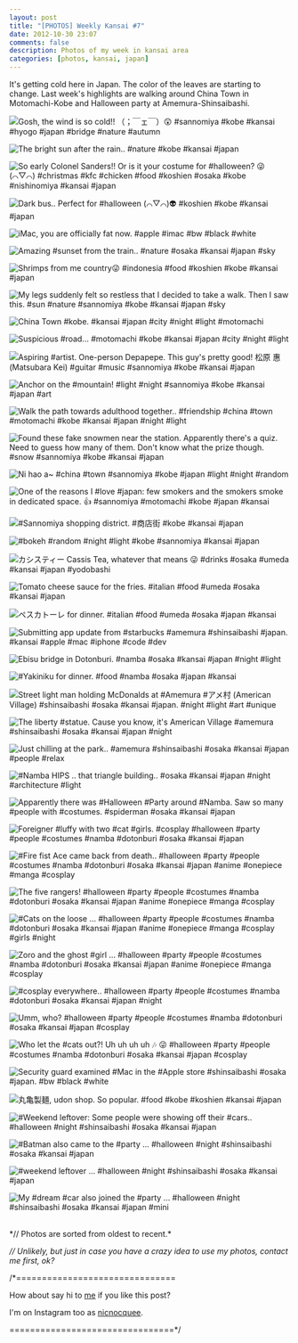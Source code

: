 ```yaml
---
layout: post
title: "[PHOTOS] Weekly Kansai #7"
date: 2012-10-30 23:07
comments: false
description: Photos of my week in kansai area
categories: [photos, kansai, japan]
---
```


It's getting cold here in Japan. The color of the leaves are starting to change. Last week's highlights are walking around China Town in Motomachi-Kobe and Halloween party at Amemura-Shinsaibashi.

![Gosh, the wind is so cold!! （；￣ェ￣）😲 #sannomiya #kobe #kansai #hyogo #japan #bridge #nature #autumn](http://distilleryimage0.s3.amazonaws.com/0bb8e3f21cd811e2ab5722000a1f9684_7.jpg) 

<!-- more -->
 
![The bright sun after the rain.. #nature #kobe #kansai #japan](http://distilleryimage7.s3.amazonaws.com/1cce3a141cda11e28dba22000a1f97e5_7.jpg) 
 
 
![So early Colonel Sanders!! Or is it your costume for #halloween? 😜(⌒▽⌒) #christmas #kfc #chicken #food #koshien #osaka #kobe #nishinomiya #kansai #japan](http://distilleryimage10.s3.amazonaws.com/9d07c56a1d0c11e2837022000a1fa4bb_7.jpg) 
 
 
![Dark bus.. Perfect for #halloween (⌒▽⌒)👽 #koshien #kobe #kansai #japan](http://distilleryimage5.s3.amazonaws.com/ecedce261d0c11e2851d22000a1fb71f_7.jpg) 
 
 
![iMac, you are officially fat now. #apple #imac #bw #black #white](http://distilleryimage10.s3.amazonaws.com/3fcffdd41d7211e2a8d122000a1c0290_7.jpg) 
 
 
![Amazing #sunset from the train.. #nature #osaka #kansai #japan #sky](http://distilleryimage6.s3.amazonaws.com/bf736eca1db011e28ac522000a9f141e_7.jpg) 
 
 
![Shrimps from me country😜 #indonesia #food #koshien #kobe #kansai #japan](http://distilleryimage10.s3.amazonaws.com/c3c5acd81dd111e2829522000a1fa769_7.jpg) 
 
 
![My legs suddenly felt so restless that I decided to take a walk. Then I saw this. #sun #nature #sannomiya #kobe #kansai #japan #sky](http://distilleryimage4.s3.amazonaws.com/6181f8481e7511e293761231380f911b_7.jpg) 
 
 
![China Town #kobe. #kansai #japan #city #night #light #motomachi](http://distilleryimage4.s3.amazonaws.com/041a6d161e7f11e29d8c22000a1fbd8b_7.jpg) 
 
 
![Suspicious #road... #motomachi #kobe #kansai #japan #city #night #light](http://distilleryimage9.s3.amazonaws.com/3820cfd81e8411e29f4812313806edf9_7.jpg) 
 
 
![Aspiring #artist. One-person Depapepe. This guy's pretty good! 松原 惠 (Matsubara Kei) #guitar #music #sannomiya #kobe #kansai #japan](http://distilleryimage10.s3.amazonaws.com/4f4192201e8811e2984522000a1f8ad9_7.jpg) 
 
 
![Anchor on the #mountain! #light #night #sannomiya #kobe #kansai #japan #art](http://distilleryimage3.s3.amazonaws.com/c7054e121e9411e28abf22000a1f9bf5_7.jpg) 
 
 
![Walk the path towards adulthood together.. #friendship #china #town #motomachi #kobe #kansai #japan #night #light](http://distilleryimage11.s3.amazonaws.com/d73e98f01e9511e2b28822000a9f1468_7.jpg) 
 
 
![Found these fake snowmen near the station. Apparently there's a quiz. Need to guess how many of them. Don't know what the prize though. #snow #sannomiya #kobe #kansai #japan](http://distilleryimage1.s3.amazonaws.com/362c4f741f2711e2b74c22000a9f1427_7.jpg) 
 
 
![Ni hao a~ #china #town #sannomiya #kobe #japan #light #night #random](http://distilleryimage0.s3.amazonaws.com/a8cff9581f2811e28ddc22000a9f15db_7.jpg) 
 
 
![One of the reasons I #love #japan: few smokers and the smokers smoke in dedicated space. 👍 #sannomiya #motomachi #kobe #japan #kansai](http://distilleryimage6.s3.amazonaws.com/f005e68e1f2811e28abf22000a1f9bf5_7.jpg) 
 
 
![#Sannomiya shopping district. #商店街 #kobe #kansai #japan](http://distilleryimage0.s3.amazonaws.com/3a1bef661f2911e29e6f22000a9e2992_7.jpg) 
 
 
![#bokeh #random #night #light #kobe #sannomiya #kansai #japan](http://distilleryimage10.s3.amazonaws.com/ed8aeaa81f5f11e2b3f322000a1f96e5_7.jpg) 
 
 
![カシスティー Cassis Tea, whatever that means 😜 #drinks #osaka #umeda #kansai #japan #yodobashi](http://distilleryimage6.s3.amazonaws.com/a7c647fa1f6011e299b11231381b6f02_7.jpg) 
 
 
![Tomato cheese sauce for the fries. #italian #food #umeda #osaka #kansai #japan](http://distilleryimage1.s3.amazonaws.com/6a1cc18a1f6111e2904b22000a1f8c1d_7.jpg) 
 
 
![ペスカトーレ for dinner. #italian #food #umeda #osaka #japan #kansai](http://distilleryimage7.s3.amazonaws.com/5356de281f6511e2ad6322000a1cdb13_7.jpg) 
 
 
![Submitting app update from #starbucks #amemura #shinsaibashi #japan. #kansai #apple #mac #iphone #code #dev](http://distilleryimage1.s3.amazonaws.com/e60c25b4201611e2b1c522000a9f18eb_7.jpg) 
 
 
![Ebisu bridge in Dotonburi. #namba #osaka #kansai #japan #night #light](http://distilleryimage8.s3.amazonaws.com/0da18e62202a11e29ca422000a1faf19_7.jpg) 
 
 
![#Yakiniku for dinner. #food #namba #osaka #japan #kansai](http://distilleryimage3.s3.amazonaws.com/06987de4203211e2b9d422000a1fa429_7.jpg) 
 
 
![Street light man holding McDonalds at #Amemura #アメ村 (American Village) #shinsaibashi #osaka #kansai #japan. #night #light  #art #unique](http://distilleryimage0.s3.amazonaws.com/9bfffa00205111e2b529123138106288_7.jpg) 
 
 
![The liberty #statue. Cause you know, it's American Village #amemura #shinsaibashi #osaka #kansai #japan #night](http://distilleryimage11.s3.amazonaws.com/e1e5e920205211e28096123138190974_7.jpg) 
 
 
![Just chilling at the park.. #amemura #shinsaibashi #osaka #kansai #japan #people #relax](http://distilleryimage10.s3.amazonaws.com/2be7415e205311e2a58122000a9d0ed5_7.jpg) 
 
 
![#Namba HIPS .. that triangle building.. #osaka #kansai #japan #night #architecture #light](http://distilleryimage4.s3.amazonaws.com/75287c2a205311e29f0922000a1fb76f_7.jpg) 
 
 
![Apparently there was #Halloween #Party around #Namba. Saw so many #people with #costumes. #spiderman #osaka #kansai #japan](http://distilleryimage1.s3.amazonaws.com/b5a7d796205311e282c522000a1fa433_7.jpg) 
 
 
![Foreigner #luffy with two #cat #girls. #cosplay #halloween #party #people #costumes #namba #dotonburi #osaka #kansai #japan](http://distilleryimage11.s3.amazonaws.com/370e7074205411e2959322000a9e0b2a_7.jpg) 
 
 
![#Fire fist Ace came back from death.. #halloween #party #people #costumes #namba #dotonburi #osaka #kansai #japan #anime #onepiece #manga #cosplay](http://distilleryimage2.s3.amazonaws.com/86a4e5e6205411e29a9c22000a1fbe09_7.jpg) 
 
 
![The five rangers! #halloween #party #people #costumes #namba #dotonburi #osaka #kansai #japan #anime #onepiece #manga #cosplay](http://distilleryimage1.s3.amazonaws.com/db37b6ce205411e293761231380f911b_7.jpg) 
 
 
![#Cats on the loose ... #halloween #party #people #costumes #namba #dotonburi #osaka #kansai #japan #anime #onepiece #manga #cosplay #girls #night](http://distilleryimage1.s3.amazonaws.com/0bce5e50205511e2b07922000a1fbd9b_7.jpg) 
 
 
![Zoro and the ghost #girl ... #halloween #party #people #costumes #namba #dotonburi #osaka #kansai #japan #anime #onepiece #manga #cosplay](http://distilleryimage10.s3.amazonaws.com/acbec804205511e2b3ea12313813ffc5_7.jpg) 
 
 
![#cosplay everywhere.. #halloween #party #people #costumes #namba #dotonburi #osaka #kansai #japan #night](http://distilleryimage11.s3.amazonaws.com/ffb7a79c205511e2b44322000a1f92df_7.jpg) 
 
 
![Umm, who? #halloween #party #people #costumes #namba #dotonburi #osaka #kansai #japan #cosplay](http://distilleryimage5.s3.amazonaws.com/2b7d70e6205611e28d1322000a1fb079_7.jpg) 
 
 
![Who let the #cats out?! Uh uh uh uh 🎶 😜 #halloween #party #people #costumes #namba #dotonburi #osaka #kansai #japan #cosplay](http://distilleryimage9.s3.amazonaws.com/a6ff4712205611e2b19422000a1f9bc9_7.jpg) 
 
 
![Security guard examined #Mac in the #Apple store #shinsaibashi #osaka #japan. #bw #black #white](http://distilleryimage0.s3.amazonaws.com/bb08bf5a20cd11e2bba622000a1de773_7.jpg) 
 
 
![丸亀製麺, udon shop. So popular. #food #kobe #koshien #kansai #japan](http://distilleryimage11.s3.amazonaws.com/f67a6db820e611e2b2c322000a1f9804_7.jpg) 
 
 
![#Weekend leftover: Some people were showing off their #cars.. #halloween #night #shinsaibashi #osaka #kansai #japan](http://distilleryimage7.s3.amazonaws.com/0004871e21ab11e2afba1231380458b1_7.jpg) 
 
 
![#Batman also came to the #party ... #halloween #night #shinsaibashi #osaka #kansai #japan](http://distilleryimage9.s3.amazonaws.com/b2d140b221ab11e2ad8422000a1fa8e9_7.jpg) 
 
 
![#weekend leftover ... #halloween #night #shinsaibashi #osaka #kansai #japan](http://distilleryimage3.s3.amazonaws.com/e3b236fa21ab11e29ed51231381b41f5_7.jpg) 
 
 
![My #dream #car also joined the #party ... #halloween #night #shinsaibashi #osaka #kansai #japan #mini](http://distilleryimage1.s3.amazonaws.com/3340f3d221ac11e2979622000a1fb04f_7.jpg) 



<br/>
*// Photos are sorted from oldest to recent.*

*// Unlikely, but just in case you have a crazy idea to use my photos, contact me first, ok?*

/*===============================

How about say hi to [me](http://twitter.com/nicnocquee) if you like this post?

I'm on Instagram too as [nicnocquee](instagram://user?username=nicnocquee).

================================*/